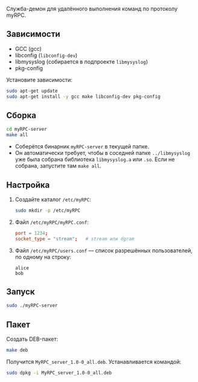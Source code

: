Служба-демон для удалённого выполнения команд по протоколу myRPC.

## Зависимости

- GCC (gcc)
- libconfig (`libconfig-dev`)
- libmysyslog (собирается в подпроекте `libmysyslog`)
- pkg-config

Установите зависимости:
```bash
sudo apt-get update
sudo apt-get install -y gcc make libconfig-dev pkg-config
```

## Сборка

```bash
cd myRPC-server
make all
```

- Соберётся бинарник `myRPC-server` в текущей папке.
- Он автоматически требует, чтобы в соседней папке `../libmysyslog` уже была собрана библиотека `libmysyslog.a` или `.so`. Если не собрана, запустите там `make all`.

## Настройка

1. Создайте каталог `/etc/myRPC`:
   ```bash
   sudo mkdir -p /etc/myRPC
   ```
2. Файл `/etc/myRPC/myRPC.conf`:
   ```conf
   port = 1234;
   socket_type = "stream";   # stream или dgram
   ```
3. Файл `/etc/myRPC/users.conf` — список разрешённых пользователей, по одному на строку:
   ```
   alice
   bob
   ```

## Запуск
```bash
sudo ./myRPC-server
```

## Пакет

Создать DEB-пакет:
```bash
make deb
```
Получится `MyRPC_server_1.0-0_all.deb`. Устанавливается командой:
```bash
sudo dpkg -i MyRPC_server_1.0-0_all.deb
```